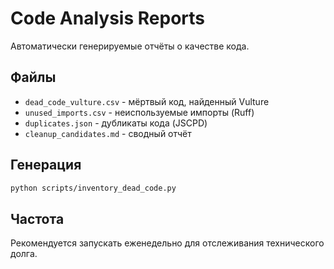 # Code Analysis Reports

Автоматически генерируемые отчёты о качестве кода.

## Файлы

- `dead_code_vulture.csv` - мёртвый код, найденный Vulture
- `unused_imports.csv` - неиспользуемые импорты (Ruff)
- `duplicates.json` - дубликаты кода (JSCPD)
- `cleanup_candidates.md` - сводный отчёт

## Генерация

```bash
python scripts/inventory_dead_code.py
```

## Частота

Рекомендуется запускать еженедельно для отслеживания технического долга.

